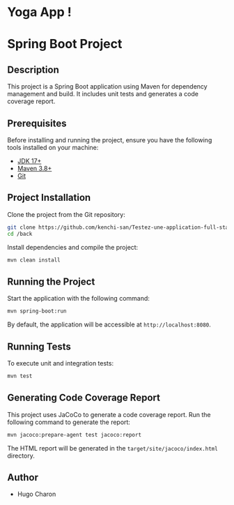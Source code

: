 # Yoga App !


# Spring Boot Project

## Description
This project is a Spring Boot application using Maven for dependency management and build. It includes unit tests and generates a code coverage report.

## Prerequisites
Before installing and running the project, ensure you have the following tools installed on your machine:

- [JDK 17+](https://adoptium.net/)
- [Maven 3.8+](https://maven.apache.org/download.cgi)
- [Git](https://git-scm.com/)

## Project Installation

Clone the project from the Git repository:
```sh
git clone https://github.com/kenchi-san/Testez-une-application-full-stack.git
cd /back
```

Install dependencies and compile the project:
```sh
mvn clean install
```

## Running the Project
Start the application with the following command:
```sh
mvn spring-boot:run
```
By default, the application will be accessible at `http://localhost:8080`.

## Running Tests
To execute unit and integration tests:
```sh
mvn test
```

## Generating Code Coverage Report
This project uses JaCoCo to generate a code coverage report.
Run the following command to generate the report:
```sh
mvn jacoco:prepare-agent test jacoco:report
```
The HTML report will be generated in the `target/site/jacoco/index.html` directory.

## Author
- Hugo Charon

